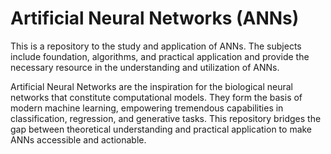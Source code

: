 # Artificial Neural Networks (ANNs)

This is a repository to the study and application of ANNs. The subjects include foundation, algorithms, and practical application and provide the necessary resource in the understanding and utilization of ANNs.

Artificial Neural Networks are the inspiration for the biological neural networks that constitute computational models. They form the basis of modern machine learning, empowering tremendous capabilities in classification, regression, and generative tasks. This repository bridges the gap between theoretical understanding and practical application to make ANNs accessible and actionable.
